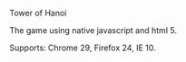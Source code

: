 Tower of Hanoi

The game using native javascript and html 5.

Supports: Chrome 29, Firefox 24, IE 10.